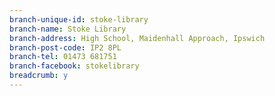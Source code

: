 ```yaml
---
branch-unique-id: stoke-library
branch-name: Stoke Library
branch-address: High School, Maidenhall Approach, Ipswich
branch-post-code: IP2 8PL
branch-tel: 01473 681751
branch-facebook: stokelibrary
breadcrumb: y
---
```


